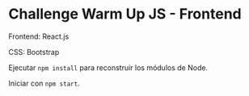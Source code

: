 # Challenge Warm Up JS - Frontend

Frontend: React.js

CSS: Bootstrap

Ejecutar ```npm install``` para reconstruir los módulos de Node.

Iniciar con ```npm start```.